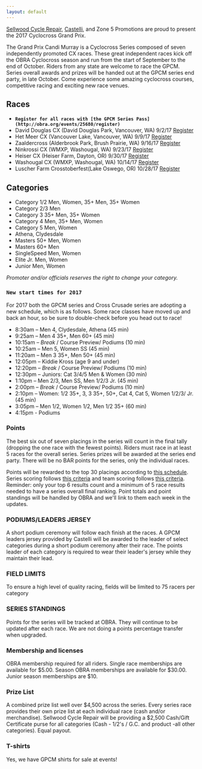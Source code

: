```yaml
---
layout: default
---
```


[Sellwood Cycle Repair](https://sellwoodcycle.com/), [Castelli](https://www.castelli-cycling.com/), and Zone 5 Promotions are proud to present the 2017 Cyclocross Grand Prix.

The Grand Prix Candi Murray is a Cyclocross Series composed of seven independently promoted CX races. These great independent races kick off the OBRA Cyclocross season and run from the start of September to the end of October. Riders from any state are welcome to race the GPCM. Series overall awards and prizes will be handed out at the GPCM series end party, in late October. Come experience some amazing cyclocross courses, competitive racing and exciting new race venues.


## Races

* __`Register for all races with [the GPCM Series Pass](http://obra.org/events/25680/register)`__
* David Douglas CX (David Douglas Park, Vancouver, WA) 9/2/17 [Register](http://obra.org/events/25678/register)
* Het Meer CX (Vancouver Lake, Vancouver, WA) 9/9/17 [Register](http://obra.org/events/25679/register)
* Zaaldercross (Alderbrook Park, Brush Prairie, WA) 9/16/17 [Register](http://obra.org/events/25681/register)
* Ninkrossi CX (WMXP, Washougal, WA) 9/23/17 [Register](http://obra.org/events/25682/register)
* Heiser CX (Heiser Farm, Dayton, OR) 9/30/17 [Register](http://obra.org/events/25683/register)
* Washougal CX (WMXP, Washougal, WA) 10/14/17 [Register](http://obra.org/events/25684/register)
* Luscher Farm Crosstoberfest(Lake Oswego, OR) 10/28/17 [Register](http://obra.org/events/25685/register)


## Categories

* Category 1/2 Men, Women, 35+ Men, 35+ Women
* Category 2/3 Men
* Category 3 35+ Men, 35+ Women
* Category 4 Men, 35+ Men, Women
* Category 5 Men, Women
* Athena, Clydesdale
* Masters 50+ Men, Women
* Masters 60+ Men
* SingleSpeed Men, Women
* Elite Jr. Men, Women
* Junior Men, Women

*Promoter and/or officials reserves the right to change your category.*

### `New start times for 2017`

For 2017 both the GPCM series and Cross Crusade series are adopting a new schedule, which is as follows. Some race classes have moved up and back an hour, so be sure to double-check before you head out to race!

* 8:30am – Men 4, Clydesdale, Athena (45 min)
* 9:25am – Men 4 35+, Men 60+ (45 min)
* 10:15am – *Break* / Course Preview/ Podiums (10 min)
* 10:25am – Men 5, Women SS (45 min)
* 11:20am – Men 3 35+, Men 50+ (45 min)
* 12:05pm – Kiddie Kross (age 9 and under)
* 12:20pm – *Break* / Course Preview/ Podiums (10 min)
* 12:30pm – Juniors: Cat 3/4/5 Men & Women (30 min)
* 1:10pm – Men 2/3, Men SS, Men 1/2/3 Jr. (45 min)
* 2:00pm – *Break* / Course Preview/ Podiums (10 min)
* 2:10pm – Women: 1/2 35+, 3, 3 35+, 50+, Cat 4, Cat 5, Women 1/2/3/ Jr. (45 min)
* 3:05pm – Men 1/2, Women 1/2, Men 1/2 35+ (60 min)
* 4:15pm - Podiums

### Points

The best six out of seven placings in the series will count in the final tally (dropping the one race with the fewest points). Riders must race in at least 5 races for the overall series. Series prizes will be awarded at the series end party. There will be no BAR points for the series, only the individual races.

Points will be rewarded to the top 30 placings according to [this schedule](http://cyclocross.gp/Individualseriesscoring.pdf). Series scoring follows [this criteria](http://cyclocross.gp/SeriesScoring.pdf) and team scoring follows [this criteria](http://cyclocross.gp/Teamscoringforsingleevents.pdf). Reminder: only your top 6 results count and a minimum of 5 race results needed to have a series overall final ranking. Point totals and point standings will be handled by OBRA and we'll link to them each week in the updates.

### PODIUMS/LEADERS JERSEY

A short podium ceremony will follow each finish at the races. A GPCM leaders jersey provided by Castelli will be awarded to the leader of select categories during a short podium ceremony after their race. The points leader of each category is required to wear their leader's jersey while they maintain their lead.

### FIELD LIMITS

To ensure a high level of quality racing, fields will be limited to 75 racers per category

### SERIES STANDINGS

Points for the series will be tracked at OBRA. They will continue to be updated after each race. We are not doing a points percentage transfer when upgraded.

### Membership and licenses

OBRA membership required for all riders. Single race memberships are available for $5.00. Season OBRA memberships are available for $30.00. Junior season memberships are $10.

### Prize List

A combined prize list well over $4,500 across the series. Every series race provides their own prize list at each individual race (cash and/or merchandise). Sellwood Cycle Repair will be providing a $2,500 Cash/Gift Certificate purse for all categories (Cash - 1/2's / G.C. and product -all other categories). Equal payout.

### T-shirts

Yes, we have GPCM shirts for sale at events!



